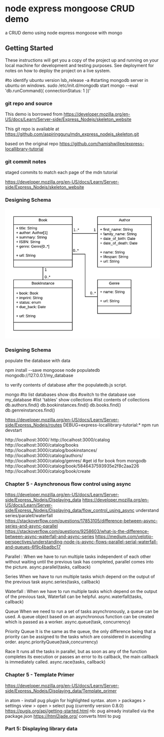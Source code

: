 # node express mongoose CRUD demo

a CRUD demo using node express mongoose with mongo

## Getting Started

These instructions will get you a copy of the project up and running on your local machine for development and testing purposes. See deployment for notes on how to deploy the project on a live system.

#to identify ubuntu version
lsb_release -a
#starting mongodb server in ubuntu on windows.
sudo /etc/init.d/mongodb start
mongo --eval 'db.runCommand({ connectionStatus: 1 })'


### git repo and source

This demo is borrowed from https://developer.mozilla.org/en-US/docs/Learn/Server-side/Express_Nodejs/skeleton_website

This git repo is available at https://github.com/aspiringguru/mdn_express_nodejs_skeleton.git

based on the original repo https://github.com/hamishwillee/express-locallibrary-tutorial

### git commit notes

staged commits to match each page of the mdn tutorial

https://developer.mozilla.org/en-US/docs/Learn/Server-side/Express_Nodejs/skeleton_website

### Designing Schema

![alt text](readme_files/uml_diagram.png "UML diagram")

### Designing Schema

populate the database with data

npm install --save mongoose
node populatedb mongodb://127.0.0.1/my_database

to verify contents of database after the populatedb.js script.

mongo
#to list databases
show dbs
#switch to the database
use my_database
#list 'tables'
show collections
#list contents of collections
db.authors.find()
db.bookinstances.find()
db.books.find()
db.genreinstances.find()

https://developer.mozilla.org/en-US/docs/Learn/Server-side/Express_Nodejs/routes
DEBUG=express-locallibrary-tutorial:*
npm run devstart

http://localhost:3000/
http://localhost:3000/catalog
http://localhost:3000/catalog/books
http://localhost:3000/catalog/bookinstances/
http://localhost:3000/catalog/authors/
http://localhost:3000/catalog/genres/
#get id for book from mongodb
http://localhost:3000/catalog/book/5846437593935e2f8c2aa226
http://localhost:3000/catalog/book/create


### Chapter 5 - Asynchronous flow control using async
https://developer.mozilla.org/en-US/docs/Learn/Server-side/Express_Nodejs/Displaying_data
https://developer.mozilla.org/en-US/docs/Learn/Server-side/Express_Nodejs/Displaying_data/flow_control_using_async
understand series/paralell/waterfall
https://stackoverflow.com/questions/17853105/difference-between-async-series-and-async-parallel
https://stackoverflow.com/questions/9258603/what-is-the-difference-between-async-waterfall-and-async-series
https://medium.com/velotio-perspectives/understanding-node-js-async-flows-parallel-serial-waterfall-and-queues-6f9c4badbc17

Parallel : When we have to run multiple tasks independent of each other
without waiting until the previous task has completed, parallel comes
into the picture.
async.parallel(tasks, callback)

Series
When we have to run multiple tasks which depend on the output of the
previous task
async.series(tasks, callback)

Waterfall : When we have to run multiple tasks which depend on the output of
the previous task, Waterfall can be helpful.
async.waterfall(tasks, callback)

Queue
When we need to run a set of tasks asynchronously, a queue can be used. A
queue object based on an asynchronous function can be created which is
passed as a worker.
async.queue(task, concurrency)


Priority Queue
It is the same as the queue, the only difference being that a priority can be
assigned to the tasks which are considered in ascending order.
async.priorityQueue(task,concurrency)

Race
It runs all the tasks in parallel, but as soon as any of the function
completes its execution or passes an error to its callback, the main
callback is immediately called.
async.race(tasks, callback)


### Chapter 5 - Template Primer
https://developer.mozilla.org/en-US/docs/Learn/Server-side/Express_Nodejs/Displaying_data/Template_primer

in atom - install pug plugin for highlighted syntax.
atom > packages > settings view > open > select pug (currently version 0.8.0)
https://pugjs.org/api/getting-started.html
nb: pug already installed via the package.json
https://html2jade.org/
converts html to pug 

### Part 5: Displaying library data
